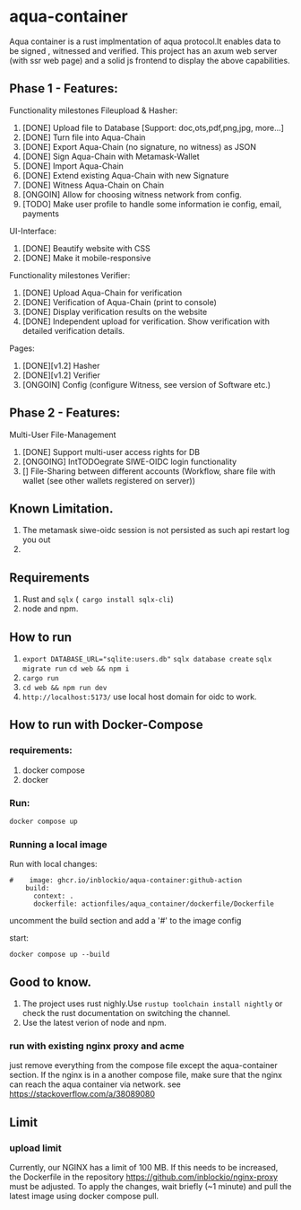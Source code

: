 # aqua-container

Aqua container is a rust implmentation of aqua protocol.It enables data to be signed , witnessed and verified.
This project has an axum web server (with ssr web page) and a solid js frontend to display the above capabilities.

## Phase 1 - Features:

Functionality milestones Fileupload & Hasher:

1) [DONE] Upload file to Database [Support: doc,ots,pdf,png,jpg, more...]
2) [DONE] Turn file into Aqua-Chain
3) [DONE] Export Aqua-Chain (no signature, no witness) as JSON
4) [DONE] Sign Aqua-Chain with Metamask-Wallet
5) [DONE] Import Aqua-Chain
6) [DONE] Extend existing Aqua-Chain with new Signature
7) [DONE] Witness Aqua-Chain on Chain
8) [ONGOIN] Allow for choosing witness network from config.
9) [TODO] Make user profile to handle some information ie config, email, payments

UI-Interface:

1) [DONE] Beautify website with CSS
2) [DONE] Make it mobile-responsive

Functionality milestones Verifier:

1) [DONE] Upload Aqua-Chain for verification
2) [DONE] Verification of Aqua-Chain (print to console)
3) [DONE] Display verification results on the website
4) [DONE] Independent upload for verification. Show verification with detailed verification details.

Pages:

1) [DONE][v1.2] Hasher
2) [DONE][v1.2] Verifier
3) [ONGOIN] Config (configure Witness, see version of Software etc.)

## Phase 2 - Features:

Multi-User File-Management

1) [DONE] Support multi-user access rights for DB
2) [ONGOING] IntTODOegrate SIWE-OIDC login functionality
3) [] File-Sharing between different accounts (Workflow, share file with wallet (see other wallets registered on
   server))

## Known Limitation.

1. The metamask siwe-oidc session is not persisted as such api restart log you out
2.

## Requirements

1. Rust and `sqlx` (` cargo install sqlx-cli`)
2. node and npm.

## How to run

1. `export DATABASE_URL="sqlite:users.db"`
   `sqlx database create`
   `sqlx migrate run`
   `cd web && npm i  `
2. `cargo run `
3. `cd web && npm run dev`
4. `http://localhost:5173/` use local host domain for oidc to work.

## How to run with Docker-Compose

### requirements:

1. docker compose
2. docker

### Run:

```bash
docker compose up
```

### Running a local image

Run with local changes:

```
#    image: ghcr.io/inblockio/aqua-container:github-action
    build:
      context: .
      dockerfile: actionfiles/aqua_container/dockerfile/Dockerfile
```

uncomment the build section and add a '#' to the image config

start:

```
docker compose up --build
```

## Good to know.

1. The project uses rust nighly.Use `rustup toolchain install nightly`  or check the rust documentation on switching the
   channel.
2. Use the latest verion of node and npm.

### run with existing nginx proxy and acme

just remove everything from the compose file except the aqua-container section. If the nginx is in a another compose
file, make sure that the nginx can reach the aqua container via network. see https://stackoverflow.com/a/38089080

## Limit

### upload limit

Currently, our NGINX has a limit of 100 MB. If this needs to be increased, the Dockerfile in the
repository https://github.com/inblockio/nginx-proxy must be adjusted. To apply the changes, wait briefly (~1 minute) and
pull the latest image using docker compose pull.